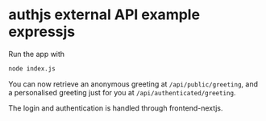 # authjs external API example expressjs
Run the app with
```bash
node index.js
```

You can now retrieve an anonymous greeting at `/api/public/greeting`,
and a personalised greeting just for you at `/api/authenticated/greeting`.

The login and authentication is handled through frontend-nextjs.
